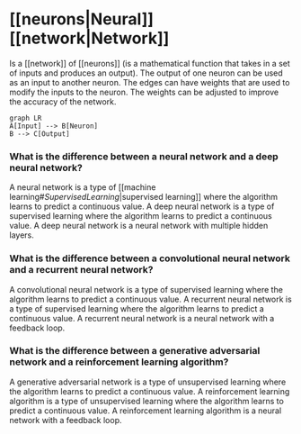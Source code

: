 # [[neurons|Neural]] [[network|Network]]

Is a [[network]] of [[neurons]] (is a mathematical function that takes in a set of inputs and produces an output).
The output of one neuron can be used as an input to another neuron. The edges can have weights that are used to modify the inputs to the neuron. The weights can be adjusted to improve the accuracy of the network.
```mermaid
graph LR
A[Input] --> B[Neuron]
B --> C[Output]
```

### What is the difference between a neural network and a deep neural network?
A neural network is a type of [[machine learning#$Supervised Learning$|supervised learning]] where the algorithm learns to predict a continuous value. A deep neural network is a type of supervised learning where the algorithm learns to predict a continuous value. A deep neural network is a neural network with multiple hidden layers.

### What is the difference between a convolutional neural network and a recurrent neural network?
A convolutional neural network is a type of supervised learning where the algorithm learns to predict a continuous value. A recurrent neural network is a type of supervised learning where the algorithm learns to predict a continuous value. A recurrent neural network is a neural network with a feedback loop.

### What is the difference between a generative adversarial network and a reinforcement learning algorithm?
A generative adversarial network is a type of unsupervised learning where the algorithm learns to predict a continuous value. A reinforcement learning algorithm is a type of unsupervised learning where the algorithm learns to predict a continuous value. A reinforcement learning algorithm is a neural network with a feedback loop.
